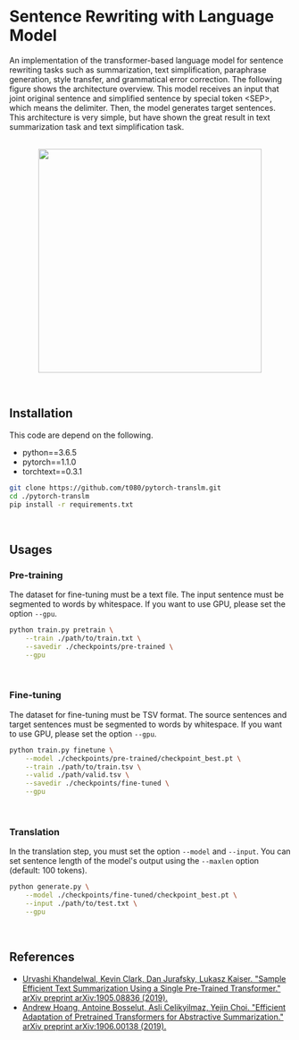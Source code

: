 # Sentence Rewriting with Language Model
An implementation of the transformer-based language model for sentence rewriting tasks such as summarization, text simplification, paraphrase generation, style transfer, and grammatical error correction. The following figure shows the architecture overview. This model receives an input that joint original sentence and simplified sentence by special token \<SEP\>, which means the delimiter. Then, the model generates target sentences. This architecture is very simple, but have shown the great result in text summarization task and text simplification task.  
<br>

<p align=center>
<img src="https://user-images.githubusercontent.com/53220859/65313114-ccf70f00-dbce-11e9-822c-338fac8520e7.png" width="400">
</p>
<br>


## Installation
This code are depend on the following.
- python==3.6.5
- pytorch==1.1.0
- torchtext==0.3.1

```sh
git clone https://github.com/t080/pytorch-translm.git
cd ./pytorch-translm
pip install -r requirements.txt
```
<br>

## Usages
### Pre-training
The dataset for fine-tuning must be a text file. The input sentence must be segmented to words by whitespace. If you want to use GPU, please set the option `--gpu`.

```sh
python train.py pretrain \
    --train ./path/to/train.txt \
    --savedir ./checkpoints/pre-trained \
    --gpu
```
<br>

### Fine-tuning
The dataset for fine-tuning must be TSV format. The source sentences and target sentences must be segmented to words by whitespace. If you want to use GPU, please set the option `--gpu`.

```sh
python train.py finetune \
    --model ./checkpoints/pre-trained/checkpoint_best.pt \
    --train ./path/to/train.tsv \
    --valid ./path/valid.tsv \
    --savedir ./checkpoints/fine-tuned \
    --gpu
```
<br>

### Translation
In the translation step, you must set the option `--model` and `--input`. You can set sentence length of the model's output using the `--maxlen` option (default: 100 tokens).

```sh
python generate.py \
    --model ./checkpoints/fine-tuned/checkpoint_best.pt \
    --input ./path/to/test.txt \
    --gpu
```
<br>

## References
- [Urvashi Khandelwal, Kevin Clark, Dan Jurafsky, Lukasz Kaiser. "Sample Efficient Text Summarization Using a Single Pre-Trained Transformer." arXiv preprint arXiv:1905.08836 (2019).](https://arxiv.org/abs/1905.08836)
- [Andrew Hoang, Antoine Bosselut, Asli Celikyilmaz, Yejin Choi. "Efficient Adaptation of Pretrained Transformers for Abstractive Summarization." arXiv preprint arXiv:1906.00138 (2019).](https://arxiv.org/abs/1906.00138)

